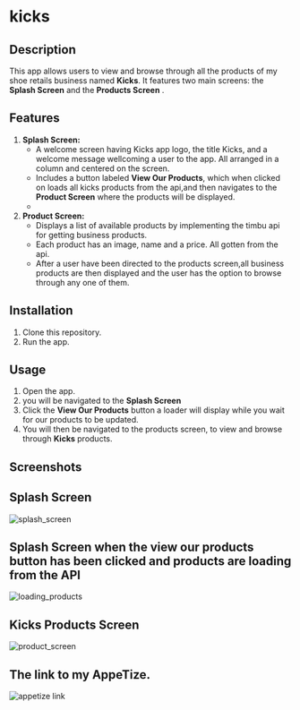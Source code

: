 # kicks

## Description
This app allows users to view and browse through all the products of my shoe retails business named **Kicks**. It features two main screens: the **Splash Screen** and the **Products Screen** .

## Features
1. **Splash Screen:**
   - A welcome screen having Kicks app logo, the title Kicks, and a welcome message wellcoming a user to the app. All arranged in a column and centered on the screen.
   - Includes a button labeled **View Our Products**, which when clicked on loads all kicks products from the api,and then navigates to the **Product Screen** where the products will be displayed.
   - 
2. **Product Screen:**
   - Displays a list of available products by implementing the timbu api for getting business products.
   - Each product has an image, name and a price. All gotten from the api.
   - After a user have been directed to the products screen,all business products are then displayed and the user has the option to browse through any one of them.

## Installation
1. Clone this repository.
2. Run the app.

## Usage
1. Open the app.
2. you will be navigated to the **Splash Screen** 
3. Click the **View Our Products** button a loader will display while you wait for our products to be updated.
4. You will then be navigated to the products screen, to view and browse through **Kicks** products.


## Screenshots
## Splash Screen
![splash_screen](https://github.com/obialohenry/kicks/assets/108239673/2210439d-060d-4a92-9c6c-c79cbdc575f1)

## Splash Screen when the view our products button has been clicked and products are loading from the API
![loading_products](https://github.com/obialohenry/kicks/assets/108239673/6268aeee-6143-4325-bd16-80ee205a72d2)

## Kicks Products Screen
![product_screen](https://github.com/obialohenry/kicks/assets/108239673/46c15bc5-4a62-47ee-93b5-98e79402134d)


## The link to my AppeTize.
![appetize link]([https://appetize.io/app/b_pg4icwkbsiguwh6auu7hfbxfs4])



